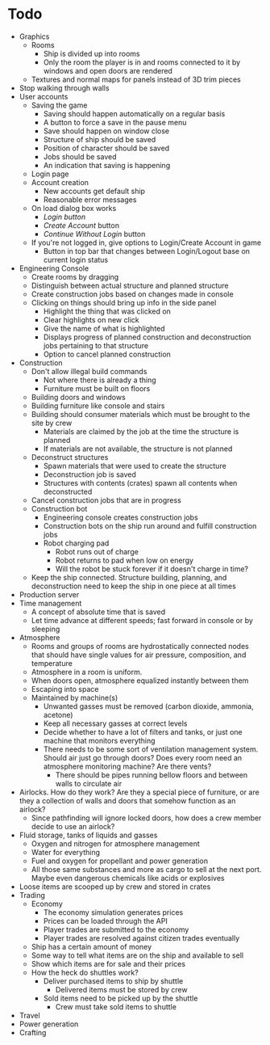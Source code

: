 # Todo

 - Graphics
   - Rooms
     - Ship is divided up into rooms
     - Only the room the player is in and rooms connected to it by windows and open doors are rendered
   - Textures and normal maps for panels instead of 3D trim pieces
 - Stop walking through walls
 - User accounts
   - Saving the game
     - Saving should happen automatically on a regular basis
     - A button to force a save in the pause menu
     - Save should happen on window close
     - Structure of ship should be saved
     - Position of character should be saved
     - Jobs should be saved
     - An indication that saving is happening
   - Login page
   - Account creation
     - New accounts get default ship
     - Reasonable error messages
   - On load dialog box works
     - *Login button*
     - *Create Account* button
     - *Continue Without Login* button
   - If you're not logged in, give options to Login/Create Account in game
     - Button in top bar that changes between Login/Logout base on current login status
 - Engineering Console
   - Create rooms by dragging
   - Distinguish between actual structure and planned structure
   - Create construction jobs based on changes made in console
   - Clicking on things should bring up info in the side panel
     - Highlight the thing that was clicked on
     - Clear highlights on new click
     - Give the name of what is highlighted
     - Displays progress of planned construction and deconstruction jobs pertaining to that structure
     - Option to cancel planned construction
 - Construction
   - Don't allow illegal build commands
     - Not where there is already a thing
     - Furniture must be built on floors
   - Building doors and windows
   - Building furniture like console and stairs
   - Building should consumer materials which must be brought to the site by crew
     - Materials are claimed by the job at the time the structure is planned
     - If materials are not available, the structure is not planned
   - Deconstruct structures
     - Spawn materials that were used to create the structure
     - Deconstruction job is saved
     - Structures with contents (crates) spawn all contents when deconstructed
   - Cancel construction jobs that are in progress
   - Construction bot
     - Engineering console creates construction jobs
     - Construction bots on the ship run around and fulfill construction jobs
     - Robot charging pad
       - Robot runs out of charge
       - Robot returns to pad when low on energy
       - Will the robot be stuck forever if it doesn't charge in time?
   - Keep the ship connected.  Structure building, planning, and deconstruction need to keep the ship in one piece at all times
 - Production server
 - Time management
   - A concept of absolute time that is saved
   - Let time advance at different speeds; fast forward in console or by sleeping
 - Atmosphere
   - Rooms and groups of rooms are hydrostatically connected nodes that should have single values for air pressure, composition, and temperature
   - Atmosphere in a room is uniform.
   - When doors open, atmosphere equalized instantly between them
   - Escaping into space
   - Maintained by machine(s)
     - Unwanted gasses must be removed (carbon dioxide, ammonia, acetone)
     - Keep all necessary gasses at correct levels
     - Decide whether to have a lot of filters and tanks, or just one machine that monitors everything
     - There needs to be some sort of ventilation management system.  Should air just go through doors?  Does every room need an atmosphere monitoring machine?  Are there vents?
       - There should be pipes running bellow floors and between walls to circulate air
 - Airlocks.  How do they work? Are they a special piece of furniture, or are they a collection of walls and doors that somehow function as an airlock?
   - Since pathfinding will ignore locked doors, how does a crew member decide to use an airlock?
 - Fluid storage, tanks of liquids and gasses
   - Oxygen and nitrogen for atmosphere management
   - Water for everything
   - Fuel and oxygen for propellant and power generation
   - All those same substances and more as cargo to sell at the next port. Maybe even dangerous chemicals like acids or explosives
 - Loose items are scooped up by crew and stored in crates
 - Trading
   - Economy
     - The economy simulation generates prices
     - Prices can be loaded through the API
     - Player trades are submitted to the economy
     - Player trades are resolved against citizen trades eventually
   - Ship has a certain amount of money
   - Some way to tell what items are on the ship and available to sell
   - Show which items are for sale and their prices
   - How the heck do shuttles work?
     - Deliver purchased items to ship by shuttle
       - Delivered items must be stored by crew
     - Sold items need to be picked up by the shuttle
       - Crew must take sold items to shuttle
 - Travel
 - Power generation
 - Crafting